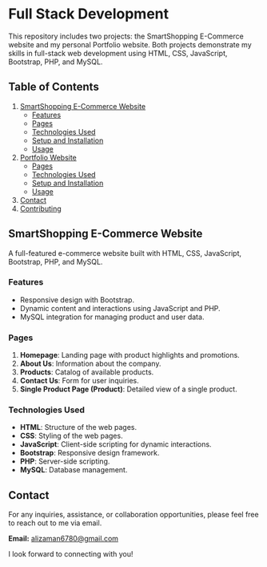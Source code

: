 # Full Stack Development

This repository includes two projects: the SmartShopping E-Commerce website and my personal Portfolio website. Both projects demonstrate my skills in full-stack web development using HTML, CSS, JavaScript, Bootstrap, PHP, and MySQL.

## Table of Contents

1. [SmartShopping E-Commerce Website](#smartshopping-e-commerce-website)
    - [Features](#features)
    - [Pages](#pages)
    - [Technologies Used](#technologies-used)
    - [Setup and Installation](#setup-and-installation)
    - [Usage](#usage)
2. [Portfolio Website](#portfolio-website)
    - [Pages](#portfolio-pages)
    - [Technologies Used](#portfolio-technologies-used)
    - [Setup and Installation](#portfolio-setup-and-installation)
    - [Usage](#portfolio-usage)
3. [Contact](#contact)
4. [Contributing](#contributing)

## SmartShopping E-Commerce Website

A full-featured e-commerce website built with HTML, CSS, JavaScript, Bootstrap, PHP, and MySQL.

### Features

- Responsive design with Bootstrap.
- Dynamic content and interactions using JavaScript and PHP.
- MySQL integration for managing product and user data.

### Pages

1. **Homepage**: Landing page with product highlights and promotions.
2. **About Us**: Information about the company.
3. **Products**: Catalog of available products.
4. **Contact Us**: Form for user inquiries.
5. **Single Product Page (Product)**: Detailed view of a single product.

### Technologies Used

- **HTML**: Structure of the web pages.
- **CSS**: Styling of the web pages.
- **JavaScript**: Client-side scripting for dynamic interactions.
- **Bootstrap**: Responsive design framework.
- **PHP**: Server-side scripting.
- **MySQL**: Database management.

## Contact

For any inquiries, assistance, or collaboration opportunities, please feel free to reach out to me via email.

**Email:** [alizaman6780@gmail.com](mailto:alizaman6780@gmail.com)

I look forward to connecting with you!

